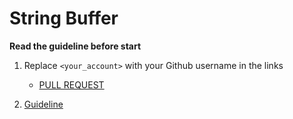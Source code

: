 # String Buffer

**Read the guideline before start**

1. Replace `<your_account>` with your Github username in the links
    - [PULL REQUEST](https://github.com/mate-academy/js_string-buffer/pull/145)

2. [Guideline](https://github.com/mate-academy/js_task-guideline/blob/master/README.md)
